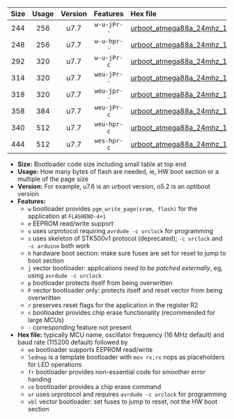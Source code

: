 |Size|Usage|Version|Features|Hex file|
|:-:|:-:|:-:|:-:|:--|
|244|256|u7.7|`w-u-jPr--`|[urboot_atmega88a_24mhz_1000000bps_lednop_ur_vbl.hex](https://raw.githubusercontent.com/stefanrueger/urboot.hex/main/mcus/atmega88a/fcpu_24mhz/1000000_bps/urboot_atmega88a_24mhz_1000000bps_lednop_ur_vbl.hex)|
|248|256|u7.7|`w-u-hpr--`|[urboot_atmega88a_24mhz_1000000bps_lednop_fr_ur.hex](https://raw.githubusercontent.com/stefanrueger/urboot.hex/main/mcus/atmega88a/fcpu_24mhz/1000000_bps/urboot_atmega88a_24mhz_1000000bps_lednop_fr_ur.hex)|
|292|320|u7.7|`w-u-jPr-c`|[urboot_atmega88a_24mhz_1000000bps_lednop_fr_ce_ur_vbl.hex](https://raw.githubusercontent.com/stefanrueger/urboot.hex/main/mcus/atmega88a/fcpu_24mhz/1000000_bps/urboot_atmega88a_24mhz_1000000bps_lednop_fr_ce_ur_vbl.hex)|
|314|320|u7.7|`weu-jPr--`|[urboot_atmega88a_24mhz_1000000bps_ee_lednop_ur_vbl.hex](https://raw.githubusercontent.com/stefanrueger/urboot.hex/main/mcus/atmega88a/fcpu_24mhz/1000000_bps/urboot_atmega88a_24mhz_1000000bps_ee_lednop_ur_vbl.hex)|
|318|320|u7.7|`weu-jpr--`|[urboot_atmega88a_24mhz_1000000bps_ee_lednop_fr_ur_vbl.hex](https://raw.githubusercontent.com/stefanrueger/urboot.hex/main/mcus/atmega88a/fcpu_24mhz/1000000_bps/urboot_atmega88a_24mhz_1000000bps_ee_lednop_fr_ur_vbl.hex)|
|358|384|u7.7|`weu-jPr-c`|[urboot_atmega88a_24mhz_1000000bps_ee_lednop_fr_ce_ur_vbl.hex](https://raw.githubusercontent.com/stefanrueger/urboot.hex/main/mcus/atmega88a/fcpu_24mhz/1000000_bps/urboot_atmega88a_24mhz_1000000bps_ee_lednop_fr_ce_ur_vbl.hex)|
|340|512|u7.7|`weu-hpr-c`|[urboot_atmega88a_24mhz_1000000bps_ee_lednop_fr_ce_ur.hex](https://raw.githubusercontent.com/stefanrueger/urboot.hex/main/mcus/atmega88a/fcpu_24mhz/1000000_bps/urboot_atmega88a_24mhz_1000000bps_ee_lednop_fr_ce_ur.hex)|
|444|512|u7.7|`wes-hpr-c`|[urboot_atmega88a_24mhz_1000000bps_ee_lednop_fr_ce.hex](https://raw.githubusercontent.com/stefanrueger/urboot.hex/main/mcus/atmega88a/fcpu_24mhz/1000000_bps/urboot_atmega88a_24mhz_1000000bps_ee_lednop_fr_ce.hex)|

- **Size:** Bootloader code size including small table at top end
- **Usage:** How many bytes of flash are needed, ie, HW boot section or a multiple of the page size
- **Version:** For example, u7.6 is an urboot version, o5.2 is an optiboot version
- **Features:**
  + `w` bootloader provides `pgm_write_page(sram, flash)` for the application at `FLASHEND-4+1`
  + `e` EEPROM read/write support
  + `u` uses urprotocol requiring `avrdude -c urclock` for programming
  + `s` uses skeleton of STK500v1 protocol (deprecated); `-c urclock` and `-c arduino` both work
  + `h` hardware boot section: make sure fuses are set for reset to jump to boot section
  + `j` vector bootloader: applications *need to be patched externally*, eg, using `avrdude -c urclock`
  + `p` bootloader protects itself from being overwritten
  + `P` vector bootloader only: protects itself and reset vector from being overwritten
  + `r` preserves reset flags for the application in the register R2
  + `c` bootloader provides chip erase functionality (recommended for large MCUs)
  + `-` corresponding feature not present
- **Hex file:** typically MCU name, oscillator frequency (16 MHz default) and baud rate (115200 default) followed by
  + `ee` bootloader supports EEPROM read/write
  + `lednop` is a template bootloader with `mov rx,rx` nops as placeholders for LED operations
  + `fr` bootloader provides non-essential code for smoother error handing
  + `ce` bootloader provides a chip erase command
  + `ur` uses urprotocol and requires `avrdude -c urclock` for programming
  + `vbl` vector bootloader: set fuses to jump to reset, not the HW boot section
